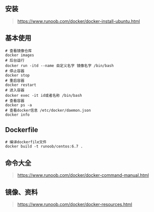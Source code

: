 ## 安装

>  https://www.runoob.com/docker/docker-install-ubuntu.html 

## 基本使用

```shell
# 查看镜像仓库
docker images  
# 后台运行
docker run -itd --name 自定义名字 镜像名字 /bin/bash
# 停止容器
docker stop
# 重启容器
docker restart
# 进入容器
docker exec -it id或者名称 /bin/bash
# 查看容器
docker ps -a 
# 查看docker信息 /etc/docker/daemon.json
docker info 
```

## Dockerfile

```shell
# 编译dockerfile文件
docker build -t runoob/centos:6.7 .
```

## 命令大全

>  https://www.runoob.com/docker/docker-command-manual.html 

## 镜像、资料

>  https://www.runoob.com/docker/docker-resources.html 